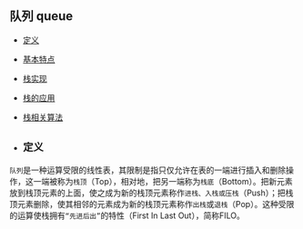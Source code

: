 ##  队列 queue

- [定义](#1)
- [基本特点](#2)
- [栈实现](#3)
- [栈的应用](#4)
- [栈相关算法](#5)

- ## <i id="1"></i>**`定义`**
`队列`是一种运算受限的线性表，其限制是指只仅允许在表的一端进行插入和删除操作，这一端被称为`栈顶`（Top），相对地，把另一端称为`栈底`（Bottom）。把新元素放到栈顶元素的上面，使之成为新的栈顶元素称作`进栈、入栈或压栈`（Push）；把栈顶元素删除，使其相邻的元素成为新的栈顶元素称作`出栈`或`退栈`（Pop）。这种受限的运算使栈拥有`“先进后出”`的特性（First In Last Out），简称FILO。